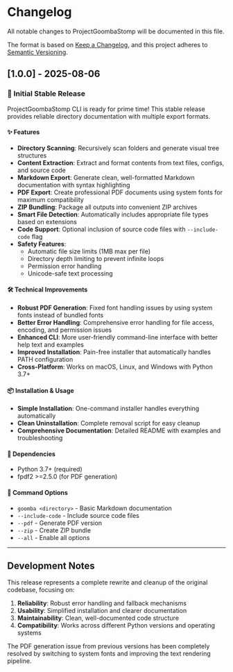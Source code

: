 # Changelog

All notable changes to ProjectGoombaStomp will be documented in this file.

The format is based on [Keep a Changelog](https://keepachangelog.com/en/1.0.0/),
and this project adheres to [Semantic Versioning](https://semver.org/spec/v2.0.0.html).

## [1.0.0] - 2025-08-06

### 🎉 Initial Stable Release

ProjectGoombaStomp CLI is ready for prime time! This stable release provides reliable directory documentation with multiple export formats.

#### ✨ Features
- **Directory Scanning**: Recursively scan folders and generate visual tree structures
- **Content Extraction**: Extract and format contents from text files, configs, and source code
- **Markdown Export**: Generate clean, well-formatted Markdown documentation with syntax highlighting
- **PDF Export**: Create professional PDF documents using system fonts for maximum compatibility
- **ZIP Bundling**: Package all outputs into convenient ZIP archives
- **Smart File Detection**: Automatically includes appropriate file types based on extensions
- **Code Support**: Optional inclusion of source code files with `--include-code` flag
- **Safety Features**: 
  - Automatic file size limits (1MB max per file)
  - Directory depth limiting to prevent infinite loops
  - Permission error handling
  - Unicode-safe text processing

#### 🛠️ Technical Improvements
- **Robust PDF Generation**: Fixed font handling issues by using system fonts instead of bundled fonts
- **Better Error Handling**: Comprehensive error handling for file access, encoding, and permission issues
- **Enhanced CLI**: More user-friendly command-line interface with better help text and examples
- **Improved Installation**: Pain-free installer that automatically handles PATH configuration
- **Cross-Platform**: Works on macOS, Linux, and Windows with Python 3.7+

#### 📦 Installation & Usage
- **Simple Installation**: One-command installer handles everything automatically
- **Clean Uninstallation**: Complete removal script for easy cleanup
- **Comprehensive Documentation**: Detailed README with examples and troubleshooting

#### 🔧 Dependencies
- Python 3.7+ (required)
- fpdf2 >=2.5.0 (for PDF generation)

#### 📝 Command Options
- `goomba <directory>` - Basic Markdown documentation
- `--include-code` - Include source code files
- `--pdf` - Generate PDF version
- `--zip` - Create ZIP bundle
- `--all` - Enable all options

---

## Development Notes

This release represents a complete rewrite and cleanup of the original codebase, focusing on:

1. **Reliability**: Robust error handling and fallback mechanisms
2. **Usability**: Simplified installation and clearer documentation
3. **Maintainability**: Clean, well-documented code structure
4. **Compatibility**: Works across different Python versions and operating systems

The PDF generation issue from previous versions has been completely resolved by switching to system fonts and improving the text rendering pipeline.
